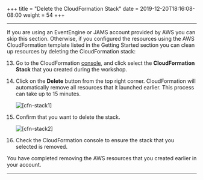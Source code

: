 +++
title = "Delete the CloudFormation Stack"
date = 2019-12-20T18:16:08-08:00
weight = 54
+++

---

If you are using an EventEngine or JAMS account provided by AWS you can skip this section. Otherwise, if you configured the resources using the AWS CloudFormation template listed in the Getting Started section you can clean up resources by deleting the CloudFormation stack:

13.	Go to the CloudFormation [console](https://console.aws.amazon.com/cloudformation/), and click select the **CloudFormation Stack** that you created during the workshop. 

14.	Click on the **Delete** button from the top right corner. CloudFormation will automatically remove all resources that it launched earlier. This process can take up to 15 minutes. 

	![\[cfn-stack1\]](/images/screenshots/EnvCleanup10.png)
  
15.	Confirm that you want to delete the stack.

	![\[cfn-stack2\]](/images/screenshots/EnvCleanup11.png)

16.	Check the CloudFormation console to ensure the stack that you selected is removed.  

You have completed removing the AWS resources that you created earlier in your account.

---